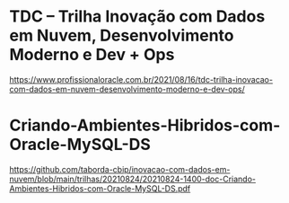 # TDC – Trilha Inovação com Dados em Nuvem, Desenvolvimento Moderno e Dev + Ops

https://www.profissionaloracle.com.br/2021/08/16/tdc-trilha-inovacao-com-dados-em-nuvem-desenvolvimento-moderno-e-dev-ops/


# Criando-Ambientes-Hibridos-com-Oracle-MySQL-DS

https://github.com/taborda-cbip/inovacao-com-dados-em-nuvem/blob/main/trilhas/20210824/20210824-1400-doc-Criando-Ambientes-Hibridos-com-Oracle-MySQL-DS.pdf


